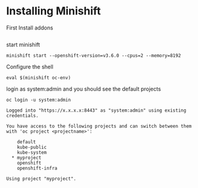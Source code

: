 # Installing Minishift

First Install addons

```bash


```

start minishift
```
minishift start --openshift-version=v3.6.0 --cpus=2 --memory=8192
```

Configure the shell

```
eval $(minishift oc-env)
```

login as system:admin and you should see the default projects

```
oc login -u system:admin

Logged into "https://x.x.x.x:8443" as "system:admin" using existing credentials.

You have access to the following projects and can switch between them with 'oc project <projectname>':

    default
    kube-public
    kube-system
  * myproject
    openshift
    openshift-infra

Using project "myproject".
```

